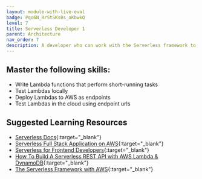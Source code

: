 ```yaml
---
layout: module-with-live-eval
badge: Pqo6N_RrStSKsBs_aKbwkQ
level: 7
title: Serverless Developer 1
parent: Architecture
nav_order: 7
description: A developer who can work with the Serverless framework to build scalable back-ends.
---
```

## Master the following skills:

- Write Lambda functions that perform short-running tasks
- Test Lambdas locally
- Deploy Lambdas to AWS as endpoints
- Test Lambdas in the cloud using endpoint urls

## Suggested Learning Resources

- [Serverless Docs](https://www.serverless.com/framework/docs/){:target="\_blank"}
- [Serverless Full Stack Application on AWS](https://www.serverless.com/learn/courses/full-stack-application-development-on-aws/){:target="\_blank"}
- [Serverless for Frontend Developers](https://www.serverless.com/learn/courses/serverless-for-frontend-developers/){:target="\_blank"}
- [How To Build A Serverless REST API with AWS Lambda & DynamoDB](https://www.serverless.com/blog/build-a-serverless-rest-api){:target="\_blank"}
- [The Serverless Framework with AWS](https://www.youtube.com/watch?v=D5_FHbdsjRc&list=PLmexTtcbIn_gP8bpsUsHfv-58KsKPsGEo){:target="\_blank"}
